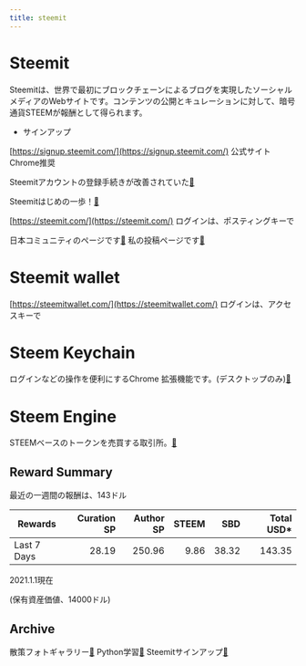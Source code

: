 ```yaml
---
title: steemit
---
```


# Steemit 
Steemitは、世界で最初にブロックチェーンによるブログを実現したソーシャルメディアのWebサイトです。コンテンツの公開とキュレーションに対して、暗号通貨STEEMが報酬として得られます。

* サインアップ

[https://signup.steemit.com/](https://signup.steemit.com/) 公式サイト Chrome推奨

Steemitアカウントの登録手続きが改善されていた[🔗](https://steemit.com/japanese/@yasu/4t27l6-steemit)

Steemitはじめの一歩！[🔗](https://steemit.com/japanese/@yasu/7fuxcn-steemit)

[https://steemit.com/](https://steemit.com/) ログインは、ポスティングキーで

日本コミュニティのページです[🔗](https://steemit.com/created/japanese) 私の投稿ページです[🔗](https://steemit.com/@yasu) 

# Steemit wallet

[https://steemitwallet.com/](https://steemitwallet.com/) ログインは、アクセスキーで

# Steem Keychain

ログインなどの操作を便利にするChrome 拡張機能です。(デスクトップのみ)[🔗](https://chrome.google.com/webstore/detail/jhgnbkkipaallpehbohjmkbjofjdmeid)

# Steem Engine

STEEMベースのトークンを売買する取引所。[🔗](https://steem-engine.net/)

## Reward Summary 

最近の一週間の報酬は、143ドル

|Rewards|Curation SP|Author SP|STEEM|SBD|Total USD*|
|---|---:|---:|---:|---:|---:|
|Last 7 Days|28.19|250.96|9.86|38.32|143.35|

2021.1.1現在

(保有資産価値、14000ドル)

## Archive

散策フォトギャラリー[🔗](./photogarally.html) Python学習[🔗](./python.html) Steemitサインアップ[🔗](./steemitsignup.html)




